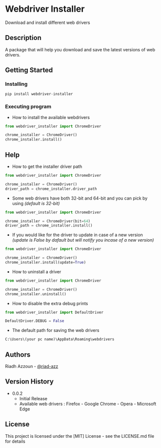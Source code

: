 # Webdriver Installer

Download and install different web drivers 

## Description

A package that will help you download and save the latest versions of web drivers.

## Getting Started

### Installing

```python
pip install webdriver-installer
```

### Executing program

* How to install the available webdrivers
```python
from webdriver_installer import ChromeDriver

chrome_installer = ChromeDriver()
chrome_installer.install()
```

## Help

* How to get the installer driver path
```python
from webdriver_installer import ChromeDriver

chrome_installer = ChromeDriver()
driver_path = chrome_installer.driver_path
```

* Some web drivers have both 32-bit and 64-bit and you can pick by using _(default is 32-bit)_
```python
from webdriver_installer import ChromeDriver

chrome_installer = ChromeDriver(bit=64)
driver_path = chrome_installer.install()
```

* If you would like for the driver to update in case of a new version _(update is False by dafault but will notify you incase of a new version)_
```python
from webdriver_installer import ChromeDriver

chrome_installer = ChromeDriver()
chrome_installer.install(update=True)
```

* How to uninstall a driver
```python
from webdriver_installer import ChromeDriver

chrome_installer = ChromeDriver()
chrome_installer.uninstall()
```

* How to disable the extra debug prints
```python
from webdriver_installer import DefaultDriver

DefaultDriver.DEBUG = False
```

* The default path for saving the web drivers
```python
C:\Users\(your pc name)\AppData\Roaming\webdrivers
```

## Authors

Riadh Azzoun - [@riad-azz](https://github.com/riad-azz)

## Version History

* 0.0.2
    * Initial Release
    * Available web drivers : Firefox - Google Chrome - Opera - Microsoft Edge

## License

This project is licensed under the [MIT] License - see the LICENSE.md file for details

